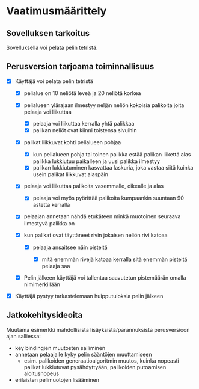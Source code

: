 # Vaatimusmäärittely

## Sovelluksen tarkoitus
Sovelluksella voi pelata pelin tetristä.

## Perusversion tarjoama toiminnallisuus
- [x] Käyttäjä voi pelata pelin tetristä
  - [x] pelialue on 10 neliötä leveä ja 20 neliötä korkea
  
  - [x] pelialueen ylärajaan ilmestyy neljän neliön kokoisia palikoita joita pelaaja voi liikuttaa
    - [x] pelaaja voi liikuttaa kerralla yhtä palikkaa
    - [x] palikan neliöt ovat kiinni toistensa sivuihin
    
   - [x] palikat liikkuvat kohti pelialueen pohjaa
     - [x] kun pelialueen pohja tai toinen palikka estää palikan liikettä alas palikka lukkiutuu paikalleen ja uusi palikka ilmestyy 
      - [x] palikan lukkiutuminen kasvattaa laskuria, joka vastaa siitä kuinka usein palikat liikkuvat alaspäin
      
   - [x] pelaaja voi liikuttaa palikoita vasemmalle, oikealle ja alas
      - [x] pelaaja voi myös pyörittää palikoita kumpaankin suuntaan 90 astetta kerralla
      
   - [x] pelaajan annetaan nähdä etukäteen minkä muotoinen seuraava ilmestyvä palikka on
   
   - [x] kun palikat ovat täyttäneet rivin jokaisen neliön rivi katoaa
      - [x] pelaaja ansaitsee näin pisteitä
        - [x] mitä enemmän rivejä katoaa kerralla sitä enemmän pisteitä pelaaja saa
   
   
  - [x] Pelin jälkeen käyttäjä voi tallentaa saavutetun pistemäärän omalla nimimerkillään
- [x] Käyttäjä pystyy tarkastelemaan huipputuloksia pelin jälkeen

## Jatkokehitysideoita
Muutama esimerkki mahdollisista lisäyksistä/parannuksista perusversioon ajan salliessa:
- key bindingien muutosten salliminen
- annetaan pelaajalle kyky pelin sääntöjen muuttamiseen
  - esim. palikoiden generaatioalgoritmin muutos, kuinka nopeasti palikat lukkiutuvat pysähdyttyään, palikoiden putoamisen aloitusnopeus
- erilaisten pelimuotojen lisääminen
